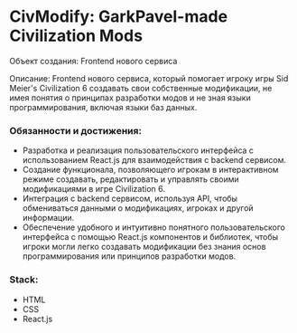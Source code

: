 # CivModify: GarkPavel-made Civilization Mods

Объект создания: Frontend нового сервиса

Описание: Frontend нового сервиса, который помогает игроку игры Sid Meier's Civilization 6 создавать свои собственные модификации, не имея понятия о принципах разработки модов и не зная языки программирования, включая языки баз данных.

### **Обязанности и достижения**:
- Разработка и реализация пользовательского интерфейса с использованием React.js для взаимодействия с backend сервисом.
- Создание функционала, позволяющего игрокам в интерактивном режиме создавать, редактировать и управлять своими модификациями в игре Civilization 6.
- Интеграция с backend сервисом, используя API, чтобы обмениваться данными о модификациях, игроках и другой информации.
- Обеспечение удобного и интуитивно понятного пользовательского интерфейса с помощью React.js компонентов и библиотек, чтобы игроки могли легко создавать модификации без знания основ программирования или принципов разработки модов.

### **Stack**:

- HTML
- CSS
- React.js
